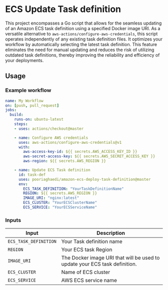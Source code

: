 # ECS Update Task definition

This project encompasses a Go script that allows for the seamless updating of an Amazon ECS task definition using a specified Docker image URI. As a versatile alternative to `aws-actions/configure-aws-credentials`, this script operates independently of any existing task definition files. It optimizes your workflow by automatically selecting the latest task definition. This feature eliminates the need for manual updating and reduces the risk of utilizing outdated task definitions, thereby improving the reliability and efficiency of your deployments.

## Usage



### Example workflow

```yaml
name: My Workflow
on: [push, pull_request]
jobs:
  build:
    runs-on: ubuntu-latest
    steps:
    - uses: actions/checkout@master

    - name: Configure AWS credentials
      uses: aws-actions/configure-aws-credentials@v1
      with:
        aws-access-key-id: ${{ secrets.AWS_ACCESS_KEY_ID }}
        aws-secret-access-key: ${{ secrets.AWS_SECRET_ACCESS_KEY }}
        aws-region: ${{ secrets.AWS_REGION }}

    - name: Update ECS Task definition
      id: task-def
      uses: pooriaghaedi/amazon-ecs-deploy-task-definition@master
      env:
        ECS_TASK_DEFINITION: "YourTaskDefinitionName"
        REGION: ${{ secrets.AWS_REGION }}
        IMAGE_URI: "nginx:latest"
        ECS_CLUSTER: "YourECSClusterName"
        ECS_SERVICE: "YourECSServiceName"        
```

### Inputs

| Input                                             | Description                                        |
|------------------------------------------------------|-----------------------------------------------|
| `ECS_TASK_DEFINITION`  | Your Task definition name    |
| `REGION`  | Your ECS task Region    |
| `IMAGE_URI`  | The Docker image URI that will be used to update your ECS task definition.   |
| `ECS_CLUSTER`  | Name of ECS cluster    |
| `ECS_SERVICE`  | AWS ECS service name   |
